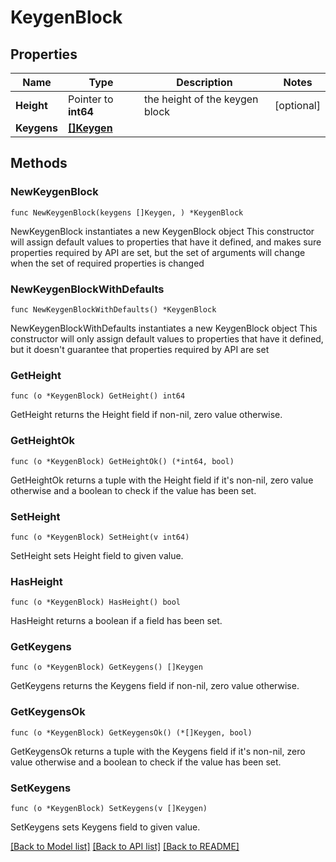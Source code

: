 # KeygenBlock

## Properties

Name | Type | Description | Notes
------------ | ------------- | ------------- | -------------
**Height** | Pointer to **int64** | the height of the keygen block | [optional] 
**Keygens** | [**[]Keygen**](Keygen.md) |  | 

## Methods

### NewKeygenBlock

`func NewKeygenBlock(keygens []Keygen, ) *KeygenBlock`

NewKeygenBlock instantiates a new KeygenBlock object
This constructor will assign default values to properties that have it defined,
and makes sure properties required by API are set, but the set of arguments
will change when the set of required properties is changed

### NewKeygenBlockWithDefaults

`func NewKeygenBlockWithDefaults() *KeygenBlock`

NewKeygenBlockWithDefaults instantiates a new KeygenBlock object
This constructor will only assign default values to properties that have it defined,
but it doesn't guarantee that properties required by API are set

### GetHeight

`func (o *KeygenBlock) GetHeight() int64`

GetHeight returns the Height field if non-nil, zero value otherwise.

### GetHeightOk

`func (o *KeygenBlock) GetHeightOk() (*int64, bool)`

GetHeightOk returns a tuple with the Height field if it's non-nil, zero value otherwise
and a boolean to check if the value has been set.

### SetHeight

`func (o *KeygenBlock) SetHeight(v int64)`

SetHeight sets Height field to given value.

### HasHeight

`func (o *KeygenBlock) HasHeight() bool`

HasHeight returns a boolean if a field has been set.

### GetKeygens

`func (o *KeygenBlock) GetKeygens() []Keygen`

GetKeygens returns the Keygens field if non-nil, zero value otherwise.

### GetKeygensOk

`func (o *KeygenBlock) GetKeygensOk() (*[]Keygen, bool)`

GetKeygensOk returns a tuple with the Keygens field if it's non-nil, zero value otherwise
and a boolean to check if the value has been set.

### SetKeygens

`func (o *KeygenBlock) SetKeygens(v []Keygen)`

SetKeygens sets Keygens field to given value.



[[Back to Model list]](../README.md#documentation-for-models) [[Back to API list]](../README.md#documentation-for-api-endpoints) [[Back to README]](../README.md)


